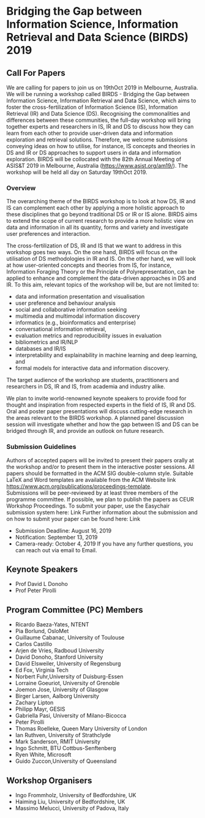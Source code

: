 # Bridging the Gap between Information Science, Information Retrieval and Data Science (BIRDS) 2019

## Call For Papers
 
We are calling for papers to join us on 19thOct 2019 in Melbourne, Australia. We will be running a workshop called BIRDS - Bridging the Gap between Information Science, Information Retrieval and Data Science, which aims to foster the cross-fertilization of Information Science (IS), Information Retrieval (IR) and Data Science (DS). Recognising the commonalities and differences between these communities, the full-day workshop will bring together experts and researchers in IS, IR and DS to discuss how they can learn from each other to provide user-driven data and information exploration and retrieval solutions. Therefore, we welcome submissions conveying ideas on how to utilise, for instance, IS concepts and theories in DS and IR or DS approaches to support users in data and information exploration. BIRDS will be collocated with the 82th Annual Meeting of ASIS&T 2019 in Melbourne, Australia (https://www.asist.org/am19/). The workshop will be held all day on Saturday 19thOct 2019.

### Overview 

The overarching theme of the BIRDS workshop is to look at how DS, IR and IS can complement each other by applying a more holistic approach to these disciplines that go beyond traditional DS or IR or IS alone. BIRDS aims to extend the scope of current research to provide a more holistic view on data and information in all its quantity, forms and variety and investigate user preferences and interaction.

The cross-fertilization of DS, IR and IS that we want to address in this workshop goes two ways. On the one hand, BIRDS will focus on the utilisation of DS methodologies in IR and IS. On the other hand, we will look at how user-oriented concepts and theories from IS, for instance, Information Foraging Theory or the Principle of Polyrepresentation, can be applied to enhance and complement the data-driven approaches in DS and IR. To this aim, relevant topics of the workshop will be, but are not limited to:

- data and information presentation and visualisation
- user preference and behaviour analysis
- social and collaborative information seeking
- multimedia and multimodal information discovery
- informatics (e.g., bioinformatics and enterprise)
- conversational information retrieval,
- evaluation metrics and reproducibility issues in evaluation
- bibliometrics and IR/NLP
- databases and IR/IS
- interpretability and explainability in machine learning and deep learning, and
- formal models for interactive data and information discovery.

The target audience of the workshop are students, practitioners and researchers in DS, IR and IS, from academia and industry alike.

We plan to invite world-renowned keynote speakers to provide food for thought and inspiration from respected experts in the field of IS, IR and DS. Oral and poster paper presentations will discuss cutting-edge research in the areas relevant to the BIRDS workshop. A planned panel discussion session will investigate whether and how the gap between IS and DS can be bridged through IR, and provide an outlook on future research.

### Submission Guidelines

Authors of accepted papers will be invited to present their papers orally at the workshop and/or to present them in the interactive poster sessions.
All papers should be formatted in the ACM SIG double-column style.
Suitable LaTeX and Word templates are available from the ACM Website link https://www.acm.org/publications/proceedings-template.  
Submissions will be peer-reviewed by at least three members of the programme committee.
If possible, we plan to publish the papers as CEUR Workshop Proceedings.
To submit your paper, use the Easychair submission system here: Link
Further information about the submission and on how to submit your paper can be found here: Link
- Submission Deadline: August 16, 2019
- Notification: September 13, 2019
- Camera-ready: October 4, 2019
If you have any further questions, you can reach out via email to Email.

## Keynote Speakers

- Prof David L Donoho
- Prof Peter Pirolli 

## Program Committee (PC) Members

- Ricardo Baeza-Yates, NTENT 
- Pia Borlund, OsloMet 
- Guillaume Cabanac, University of Toulouse     
- Carlos Castillo
- Arjen de Vries, Radboud University   
- David Donoho, Stanford University
- David Elsweiler, University of Regensburg            
- Ed Fox, Virginia Tech
- Norbert Fuhr,University of Duisburg-Essen   
- Lorraine Goeuriot, University of Grenoble
- Joemon Jose, University of Glasgow   
- Birger Larsen, Aalborg University  
- Zachary Lipton
- Philipp Mayr, GESIS  
- Gabriella Pasi, University of Milano-Bicocca
- Peter Pirolli
- Thomas Roelleke, Queen Mary University of London          
- Ian Ruthven, University of Strathclyde 
- Mark Sanderson, RMIT University            
- Ingo Schmitt, BTU Cottbus-Senftenberg  
- Ryen White, Microsoft   
- Guido Zuccon,University of Queensland

## Workshop Organisers

- Ingo Frommholz, University of Bedfordshire, UK
- Haiming Liu, University of Bedfordshire, UK
- Massimo Melucci, University of Padova, Italy

